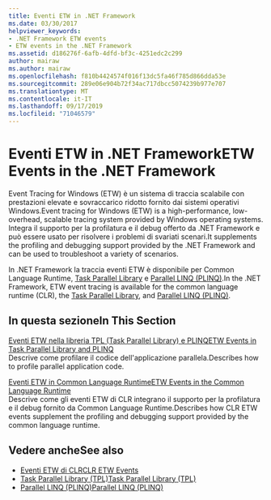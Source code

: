 ```yaml
---
title: Eventi ETW in .NET Framework
ms.date: 03/30/2017
helpviewer_keywords:
- .NET Framework ETW events
- ETW events in the .NET Framework
ms.assetid: d186276f-6afb-4dfd-bf3c-4251edc2c299
author: mairaw
ms.author: mairaw
ms.openlocfilehash: f810b4424574f016f13dc5fa46f785d866dda53e
ms.sourcegitcommit: 289e06e904b72f34ac717dbcc5074239b977e707
ms.translationtype: MT
ms.contentlocale: it-IT
ms.lasthandoff: 09/17/2019
ms.locfileid: "71046579"
---
```

# <a name="etw-events-in-the-net-framework"></a><span data-ttu-id="cee76-102">Eventi ETW in .NET Framework</span><span class="sxs-lookup"><span data-stu-id="cee76-102">ETW Events in the .NET Framework</span></span>
<span data-ttu-id="cee76-103">Event Tracing for Windows (ETW) è un sistema di traccia scalabile con prestazioni elevate e sovraccarico ridotto fornito dai sistemi operativi Windows.</span><span class="sxs-lookup"><span data-stu-id="cee76-103">Event tracing for Windows (ETW) is a high-performance, low-overhead, scalable tracing system provided by Windows operating systems.</span></span> <span data-ttu-id="cee76-104">Integra il supporto per la profilatura e il debug offerto da .NET Framework e può essere usato per risolvere i problemi di svariati scenari.</span><span class="sxs-lookup"><span data-stu-id="cee76-104">It supplements the profiling and debugging support provided by the .NET Framework and can be used to troubleshoot a variety of scenarios.</span></span>  
  
 <span data-ttu-id="cee76-105">In .NET Framework la traccia eventi ETW è disponibile per Common Language Runtime, [Task Parallel Library](../../standard/parallel-programming/task-parallel-library-tpl.md) e [Parallel LINQ (PLINQ)](../../standard/parallel-programming/parallel-linq-plinq.md).</span><span class="sxs-lookup"><span data-stu-id="cee76-105">In the .NET Framework, ETW event tracing is available for the common language runtime (CLR), the [Task Parallel Library](../../standard/parallel-programming/task-parallel-library-tpl.md), and [Parallel LINQ (PLINQ)](../../standard/parallel-programming/parallel-linq-plinq.md).</span></span>  
  
## <a name="in-this-section"></a><span data-ttu-id="cee76-106">In questa sezione</span><span class="sxs-lookup"><span data-stu-id="cee76-106">In This Section</span></span>  
 [<span data-ttu-id="cee76-107">Eventi ETW nella libreria TPL (Task Parallel Library) e PLINQ</span><span class="sxs-lookup"><span data-stu-id="cee76-107">ETW Events in Task Parallel Library and PLINQ</span></span>](etw-events-in-task-parallel-library-and-plinq.md)  
 <span data-ttu-id="cee76-108">Descrive come profilare il codice dell'applicazione parallela.</span><span class="sxs-lookup"><span data-stu-id="cee76-108">Describes how to profile parallel application code.</span></span>  
  
 [<span data-ttu-id="cee76-109">Eventi ETW in Common Language Runtime</span><span class="sxs-lookup"><span data-stu-id="cee76-109">ETW Events in the Common Language Runtime</span></span>](etw-events-in-the-common-language-runtime.md)  
 <span data-ttu-id="cee76-110">Descrive come gli eventi ETW di CLR integrano il supporto per la profilatura e il debug fornito da Common Language Runtime.</span><span class="sxs-lookup"><span data-stu-id="cee76-110">Describes how CLR ETW events supplement the profiling and debugging support provided by the common language runtime.</span></span>  
  
## <a name="see-also"></a><span data-ttu-id="cee76-111">Vedere anche</span><span class="sxs-lookup"><span data-stu-id="cee76-111">See also</span></span>

- [<span data-ttu-id="cee76-112">Eventi ETW di CLR</span><span class="sxs-lookup"><span data-stu-id="cee76-112">CLR ETW Events</span></span>](clr-etw-events.md)
- [<span data-ttu-id="cee76-113">Task Parallel Library (TPL)</span><span class="sxs-lookup"><span data-stu-id="cee76-113">Task Parallel Library (TPL)</span></span>](../../standard/parallel-programming/task-parallel-library-tpl.md)
- [<span data-ttu-id="cee76-114">Parallel LINQ (PLINQ)</span><span class="sxs-lookup"><span data-stu-id="cee76-114">Parallel LINQ (PLINQ)</span></span>](../../standard/parallel-programming/parallel-linq-plinq.md)

